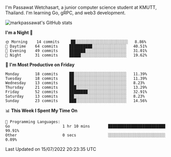 
I'm Passawat Wetchasart, a junior computer science student at KMUTT, Thailand. I'm learning Go, gRPC, and web3 development.


![markpassawat's GitHub stats](https://github-readme-stats.vercel.app/api?username=markpassawat&show_icons=true&theme=radical)

<!--START_SECTION:waka-->
**I'm a Night 🦉** 

```text
🌞 Morning    14 commits     ██░░░░░░░░░░░░░░░░░░░░░░░   8.86% 
🌆 Daytime    64 commits     ██████████░░░░░░░░░░░░░░░   40.51% 
🌃 Evening    49 commits     ███████░░░░░░░░░░░░░░░░░░   31.01% 
🌙 Night      31 commits     █████░░░░░░░░░░░░░░░░░░░░   19.62%

```
📅 **I'm Most Productive on Friday** 

```text
Monday       18 commits     ██░░░░░░░░░░░░░░░░░░░░░░░   11.39% 
Tuesday      18 commits     ██░░░░░░░░░░░░░░░░░░░░░░░   11.39% 
Wednesday    13 commits     ██░░░░░░░░░░░░░░░░░░░░░░░   8.23% 
Thursday     21 commits     ███░░░░░░░░░░░░░░░░░░░░░░   13.29% 
Friday       52 commits     ████████░░░░░░░░░░░░░░░░░   32.91% 
Saturday     13 commits     ██░░░░░░░░░░░░░░░░░░░░░░░   8.23% 
Sunday       23 commits     ███░░░░░░░░░░░░░░░░░░░░░░   14.56%

```


📊 **This Week I Spent My Time On** 

```text
💬 Programming Languages: 
Go                       1 hr 10 mins        █████████████████████████   99.91% 
Other                    0 secs              ░░░░░░░░░░░░░░░░░░░░░░░░░   0.09%

```


 Last Updated on 15/07/2022 20:23:35 UTC
<!--END_SECTION:waka-->

<!--
**markpassawat/markpassawat** is a ✨ _special_ ✨ repository because its `README.md` (this file) appears on your GitHub profile.

Here are some ideas to get you started:

- 🔭 I’m currently working on ...
- 🌱 I’m currently learning ...
- 👯 I’m looking to collaborate on ...
- 🤔 I’m looking for help with ...
- 💬 Ask me about ...
- 📫 How to reach me: ...
- 😄 Pronouns: He/Him
- ⚡ Fun fact: ...
-->
